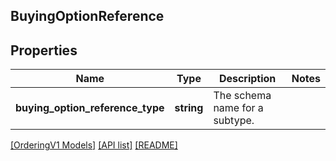 ## BuyingOptionReference

## Properties

Name | Type | Description | Notes
------------ | ------------- | ------------- | -------------
**buying_option_reference_type** | **string** | The schema name for a subtype. |

[[OrderingV1 Models]](../) [[API list]](../../Api) [[README]](../../../README.md)
